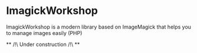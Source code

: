 ImagickWorkshop
===============

ImagickWorkshop is a modern library based on ImageMagick that helps you to manage images easily (PHP)

** /!\ Under construction /!\ **
